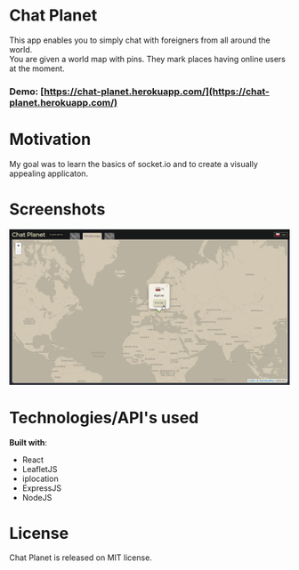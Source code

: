 # Chat Planet

This app enables you to simply chat with foreigners from all around the world.  
You are given a world map with pins. They mark places having online users at the moment.

### Demo: [https://chat-planet.herokuapp.com/](https://chat-planet.herokuapp.com/)

# Motivation

My goal was to learn the basics of socket.io and to create a visually appealing applicaton.

# Screenshots

![img](https://github.com/Kartm/chat-planet/blob/master/src/resources/github/screenshot.jpg?raw=true)

# Technologies/API's used

**Built with**:

- React
- LeafletJS
- iplocation
- ExpressJS
- NodeJS

# License

Chat Planet is released on MIT license.
